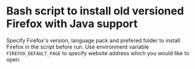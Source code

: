 # Bash script to install old versioned Firefox with Java support

Specify Firefox's version, language pack and prefered folder to install Firefox in the script before run.
Use environment variable `FIREFOX_DEFAULT_PAGE` to specify website address which you would like to open.
